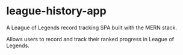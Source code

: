 # league-history-app

A League of Legends record tracking SPA built with the MERN stack.

Allows users to record and track their ranked progress in League of Legends.

